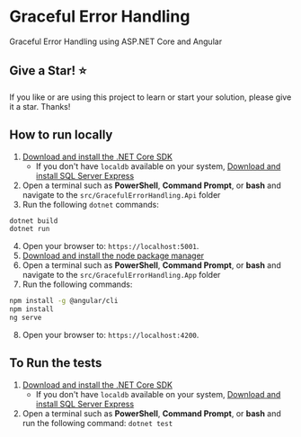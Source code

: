 # Graceful Error Handling

Graceful Error Handling using ASP.NET Core and Angular

## Give a Star! :star:

If you like or are using this project to learn or start your solution, please give it a star. Thanks!

## How to run locally

1. [Download and install the .NET Core SDK](https://dotnet.microsoft.com/download)
    * If you don't have `localdb` available on your system, [Download and install SQL Server Express](https://docs.microsoft.com/en-us/sql/database-engine/configure-windows/sql-server-express-localdb)
2. Open a terminal such as **PowerShell**, **Command Prompt**, or **bash** and navigate to the `src/GracefulErrorHandling.Api` folder
3. Run the following `dotnet` commands:
```sh
dotnet build
dotnet run
```
4. Open your browser to: `https://localhost:5001`.
5. [Download and install the node package manager](https://nodejs.org/en/download)
6. Open a terminal such as **PowerShell**, **Command Prompt**, or **bash** and navigate to the `src/GracefulErrorHandling.App` folder
7. Run the following commands:
```sh
npm install -g @angular/cli
npm install
ng serve
```
8. Open your browser to: `https://localhost:4200`.

## To Run the tests
1. [Download and install the .NET Core SDK](https://dotnet.microsoft.com/download)
    * If you don't have `localdb` available on your system, [Download and install SQL Server Express](https://docs.microsoft.com/en-us/sql/database-engine/configure-windows/sql-server-express-localdb)
2. Open a terminal such as **PowerShell**, **Command Prompt**, or **bash** and run the following command:
`dotnet test`

